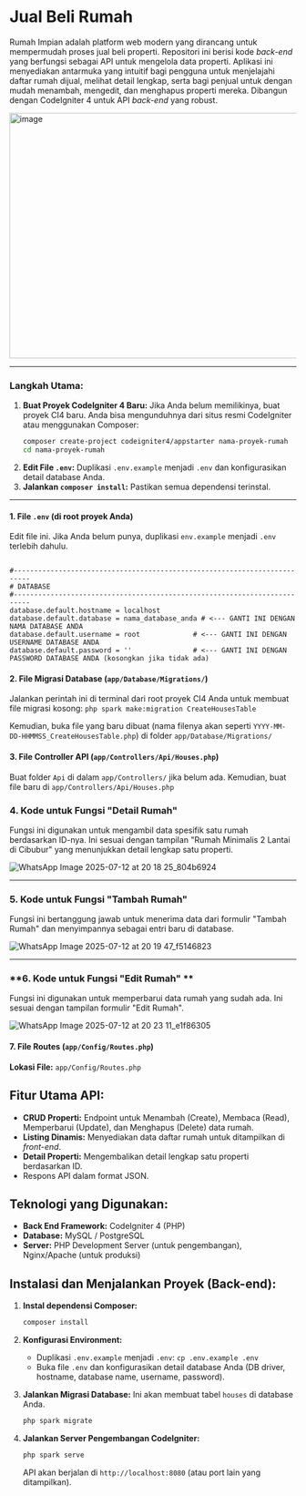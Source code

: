 # Jual Beli Rumah 

  Rumah Impian adalah platform web modern yang dirancang untuk mempermudah proses jual beli properti. Repositori ini berisi kode *back-end* yang berfungsi sebagai API untuk mengelola data properti. Aplikasi ini menyediakan antarmuka yang intuitif bagi pengguna untuk menjelajahi daftar rumah dijual, melihat detail lengkap, serta bagi penjual untuk dengan mudah menambah, mengedit, dan menghapus properti mereka. Dibangun dengan CodeIgniter 4 untuk API *back-end* yang robust.

<img width="1219" height="431" alt="image" src="https://github.com/user-attachments/assets/fc443302-4692-4095-bfa3-7eb826e30fd4" />

-----

### **Langkah Utama:**

1.  **Buat Proyek CodeIgniter 4 Baru:** Jika Anda belum memilikinya, buat proyek CI4 baru. Anda bisa mengunduhnya dari situs resmi CodeIgniter atau menggunakan Composer:
    ```bash
    composer create-project codeigniter4/appstarter nama-proyek-rumah
    cd nama-proyek-rumah
    ```
2.  **Edit File `.env`:** Duplikasi `.env.example` menjadi `.env` dan konfigurasikan detail database Anda.
3.  **Jalankan `composer install`:** Pastikan semua dependensi terinstal.

-----


#### **1. File `.env` (di root proyek Anda)**

Edit file ini. Jika Anda belum punya, duplikasi `env.example` menjadi `.env` terlebih dahulu.
```

#--------------------------------------------------------------------------
# DATABASE
#--------------------------------------------------------------------------
database.default.hostname = localhost
database.default.database = nama_database_anda # <--- GANTI INI DENGAN NAMA DATABASE ANDA
database.default.username = root             # <--- GANTI INI DENGAN USERNAME DATABASE ANDA
database.default.password = ''               # <--- GANTI INI DENGAN PASSWORD DATABASE ANDA (kosongkan jika tidak ada)

```

#### **2. File Migrasi Database (`app/Database/Migrations/`)**

Jalankan perintah ini di terminal dari root proyek CI4 Anda untuk membuat file migrasi kosong:
`php spark make:migration CreateHousesTable`

Kemudian, buka file yang baru dibuat (nama filenya akan seperti `YYYY-MM-DD-HHMMSS_CreateHousesTable.php`) di folder `app/Database/Migrations/` 

#### **3. File Controller API (`app/Controllers/Api/Houses.php`)**

Buat folder `Api` di dalam `app/Controllers/` jika belum ada.
Kemudian, buat file baru di `app/Controllers/Api/Houses.php` 

### **4. Kode untuk Fungsi "Detail Rumah"**

Fungsi ini digunakan untuk mengambil data spesifik satu rumah berdasarkan ID-nya. Ini sesuai dengan tampilan "Rumah Minimalis 2 Lantai di Cibubur" yang menunjukkan detail lengkap satu properti.

![WhatsApp Image 2025-07-12 at 20 18 25_804b6924](https://github.com/user-attachments/assets/94ffb8f6-5266-4874-87a8-14b042b3bfb1)


-----

### **5. Kode untuk Fungsi "Tambah Rumah"**

Fungsi ini bertanggung jawab untuk menerima data dari formulir "Tambah Rumah" dan menyimpannya sebagai entri baru di database.

![WhatsApp Image 2025-07-12 at 20 19 47_f5146823](https://github.com/user-attachments/assets/b04c0217-8efd-408b-8933-e18944f7b1cf)


-----

### **6. Kode untuk Fungsi "Edit Rumah" **

Fungsi ini digunakan untuk memperbarui data rumah yang sudah ada. Ini sesuai dengan tampilan formulir "Edit Rumah".

![WhatsApp Image 2025-07-12 at 20 23 11_e1f86305](https://github.com/user-attachments/assets/ba698799-cc8f-4354-bdd7-9b8ff8a4593a)


#### **7. File Routes (`app/Config/Routes.php`)**

**Lokasi File:** `app/Config/Routes.php`


## Fitur Utama API:
* **CRUD Properti:** Endpoint untuk Menambah (Create), Membaca (Read), Memperbarui (Update), dan Menghapus (Delete) data rumah.
* **Listing Dinamis:** Menyediakan data daftar rumah untuk ditampilkan di *front-end*.
* **Detail Properti:** Mengembalikan detail lengkap satu properti berdasarkan ID.
* Respons API dalam format JSON.

## Teknologi yang Digunakan:
* **Back End Framework:** CodeIgniter 4 (PHP)
* **Database:** MySQL / PostgreSQL
* **Server:** PHP Development Server (untuk pengembangan), Nginx/Apache (untuk produksi)

## Instalasi dan Menjalankan Proyek (Back-end):

1.  **Instal dependensi Composer:**
    ```bash
    composer install
    ```

2.  **Konfigurasi Environment:**
    * Duplikasi `.env.example` menjadi `.env`: `cp .env.example .env`
    * Buka file `.env` dan konfigurasikan detail database Anda (DB driver, hostname, database name, username, password).

3.  **Jalankan Migrasi Database:**
    Ini akan membuat tabel `houses` di database Anda.
    ```bash
    php spark migrate
    ```

4.  **Jalankan Server Pengembangan CodeIgniter:**
    ```bash
    php spark serve
    ```
    API akan berjalan di `http://localhost:8080` (atau port lain yang ditampilkan).

